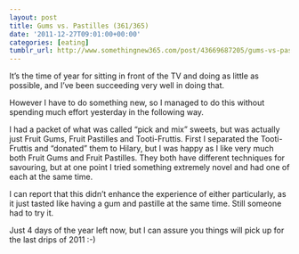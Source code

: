 ```yaml
---
layout: post
title: Gums vs. Pastilles (361/365)
date: '2011-12-27T09:01:00+00:00'
categories: [eating]
tumblr_url: http://www.somethingnew365.com/post/43669687205/gums-vs-pastilles-361365
---
```

It’s the time of year for sitting in front of the TV and doing as little as possible, and I’ve been succeeding very well in doing that.

However I have to do something new, so I managed to do this without spending much effort yesterday in the following way.

I had a packet of what was called “pick and mix” sweets, but was actually just Fruit Gums, Fruit Pastilles and Tooti-Fruttis. First I separated the Tooti-Fruttis and “donated” them to Hilary, but I was happy as I like very much both Fruit Gums and Fruit Pastilles. They both have different techniques for savouring, but at one point I tried something extremely novel and had one of each at the same time.

I can report that this didn’t enhance the experience of either particularly, as it just tasted like having a gum and pastille at the same time. Still someone had to try it.

Just 4 days of the year left now, but I can assure you things will pick up for the last drips of 2011 :-)
